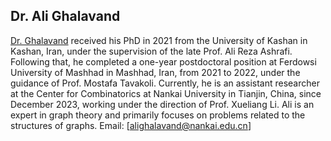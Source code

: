 ## Dr. Ali Ghalavand

[Dr. Ghalavand]( https://scholar.google.com/citations?user=22PFlKYAAAAJ&hl=en) received his PhD in 2021 from the University of Kashan in Kashan, Iran, under the supervision of the late Prof. Ali Reza Ashrafi. Following that, he completed a one-year postdoctoral position at Ferdowsi University of Mashhad in Mashhad, Iran, from 2021 to 2022, under the guidance of Prof. Mostafa Tavakoli. Currently, he is an assistant researcher at the Center for Combinatorics at Nankai University in Tianjin, China, since December 2023, working under the direction of Prof. Xueliang Li. Ali is an expert in graph theory and primarily focuses on problems related to the structures of graphs.
Email: [alighalavand@nankai.edu.cn]
